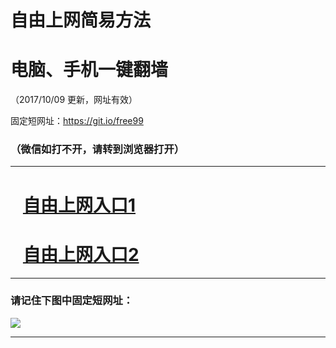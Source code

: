 ﻿# 自由上网简易方法

# 电脑、手机一键翻墙

（2017/10/09 更新，网址有效）

固定短网址：https://git.io/free99

### （微信如打不开，请转到浏览器打开）


***





# &nbsp;&nbsp; <a href="http://ft3181317619.fwq-tz-1001.info/fwqtz01.html?t=10090014272 " target="_blank">自由上网入口1</a>
# &nbsp;&nbsp; <a href="http://ft1850513455.fwq-tz-1002.info/fwqtz02.html?t=100900119330 " target="_blank">自由上网入口2</a>
***

### 请记住下图中固定短网址：

<img src="https://s3-us-west-2.amazonaws.com/fwq-1001/yjfq-20170905okok.png" /> 


***

